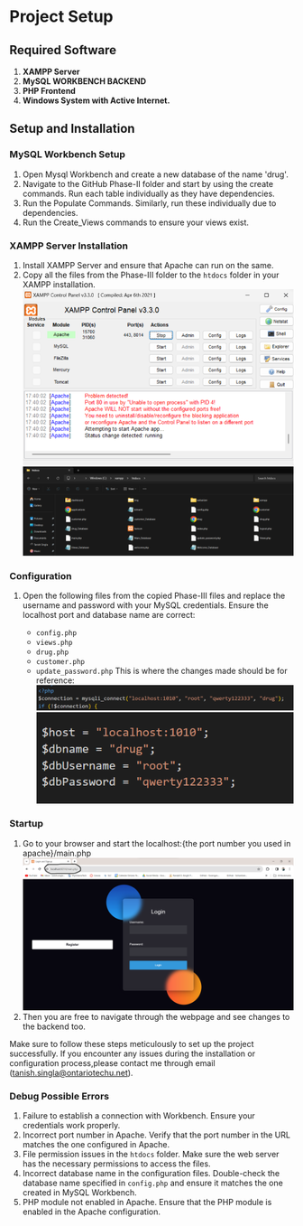 # Project Setup

## Required Software

1. **XAMPP Server**
2. **MySQL WORKBENCH BACKEND**
3. **PHP Frontend**
4. **Windows System with Active Internet.**

## Setup and Installation

### MySQL Workbench Setup

1. Open Mysql Workbench and create a new database of the name 'drug'.
2. Navigate to the GitHub Phase-II folder and start by using the create commands. Run each table individually as they have dependencies.
3. Run the Populate Commands. Similarly, run these individually due to dependencies.
4. Run the Create_Views commands to ensure your views exist.

### XAMPP Server Installation

1. Install XAMPP Server and ensure that Apache can run on the same.
2. Copy all the files from the Phase-III folder to the `htdocs` folder in your XAMPP installation.
   ![XAMPP Server Success](./xamppsuccess.png)
   ![htdocs path](./dirxampp.png)

### Configuration

1. Open the following files from the copied Phase-III files and replace the username and password with your MySQL credentials. Ensure the localhost port and database name are correct:

   - `config.php`
   - `views.php`
   - `drug.php`
   - `customer.php`
   - `update_password.php`
     This is where the changes made should be for reference:
     ![In config.php and views.php](./cred2.png)
     ![In drug.php, customer.php and updte_password.php](./cred1.png)

### Startup

1. Go to your browser and start the localhost:{the port number you used in apache}/main.php
   ![It should look like this:](./url.png)
2. Then you are free to navigate through the webpage and see changes to the backend too.

Make sure to follow these steps meticulously to set up the project successfully. If you encounter any issues during the installation or configuration process,please contact me through email (tanish.singla@ontariotechu.net).

### Debug Possible Errors

1. Failure to establish a connection with Workbench. Ensure your credentials work properly.
2. Incorrect port number in Apache. Verify that the port number in the URL matches the one configured in Apache.
3. File permission issues in the `htdocs` folder. Make sure the web server has the necessary permissions to access the files.
4. Incorrect database name in the configuration files. Double-check the database name specified in `config.php` and ensure it matches the one created in MySQL Workbench.
5. PHP module not enabled in Apache. Ensure that the PHP module is enabled in the Apache configuration.
